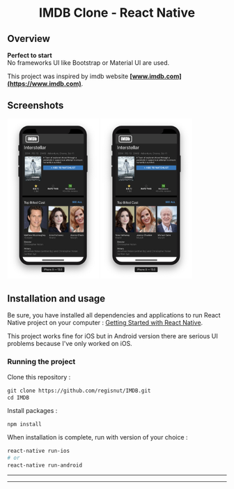 <h1 align="center">
	IMDB Clone - React Native
</h1>

## Overview

**Perfect to start**  
No frameworks UI like Bootstrap or Material UI are used.

This project was inspired by imdb website **[www.imdb.com](https://www.imdb.com)**.

## Screenshots

<img
		width="210"
		alt="Capture 1"
		src="https://github.com/Regisnut/IMDB/blob/master/preview/IMDB2.png">
<img
		width="210"
		alt="Capture 2"
		src="https://github.com/Regisnut/IMDB/blob/master/preview/IMDB3.png">

## Installation and usage

Be sure, you have installed all dependencies and applications to run React Native project on your computer : [Getting Started with React Native](https://facebook.github.io/react-native/docs/getting-started).

This project works fine for iOS but in Android version there are serious UI problems because I've only worked on iOS.

### Running the project

Clone this repository :

```
git clone https://github.com/regisnut/IMDB.git
cd IMDB
```

Install packages :

```
npm install
```

When installation is complete, run with version of your choice :

```bash
react-native run-ios
# or
react-native run-android
```

---

---
